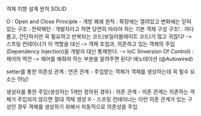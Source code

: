 객체 지향 설계 원칙 
SOLID 

O : Open and Close Principle - 개방 폐쇄 원칙 
    : 확장에는 열려있고 변화에는 닫혀있는 구조
    : 전략패턴
    : 개발자라고 하면 당연히 따라야 하는 기본 객체 구성 구조!
    : 까다롭고, 간단하지만 꼭 필요하고 반복되는 코드(보일러블레이트 코드)가 많고 귀찮다!
    -> 스프링 컨테이너가 이 역할을 대신 
        -> 객체 조립과, 의존하고 있는 객체의 주입(Dependency Injection)을 개발자 대신 통제한다.
        -> IoC (Inversion Of Control) : 제어의 역전 
        -> 제어를 해줘야 하는 부분을 알려주면 된다! 애노테이션 (@Autowired)



setter를 통한 의존성 관계 : 연관 관계 
        - 주입받는 객체가 객체를 생성하는데 꼭 필수 요소는 아님!

생성자를 통한 주입(생성자는 1개만 정의된 경우) : 의존 관계 
        - 의존 관계는 의존하는 객체가 주입되지 않으면 절대 객체 생성 X 
        - 스프링 컨테이너는 이런 의존 관계가 있는 구성인 경우 객체를 생성하기 위해서 자동적으로 의존성을 주입